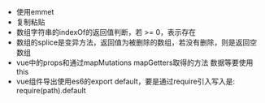 * 使用emmet
* 复制粘贴
* 数组字符串的indexOf的返回值判断，若 >= 0，表示存在
* 数组的splice是变异方法，返回值为被删除的数组，若没有删除，则是返回空数组
* vue中的props和通过mapMutations mapGetters取得的方法 数据等要使用this
* vue组件导出使用es6的export default，要是通过require引入写入是: require(path).default